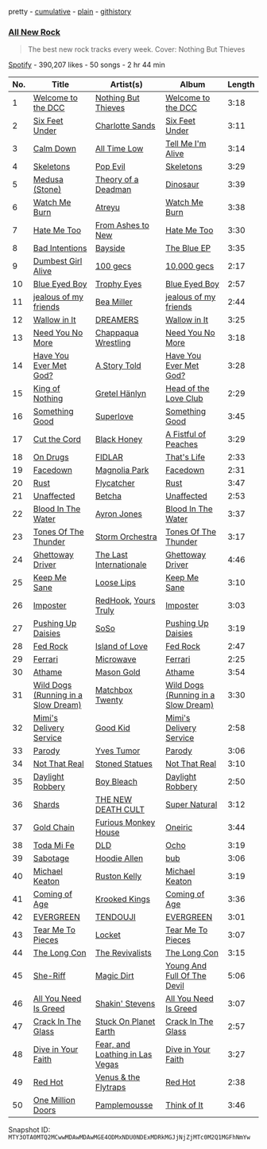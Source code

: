 pretty - [cumulative](/playlists/cumulative/37i9dQZF1DWZryfp6NSvtz.md) - [plain](/playlists/plain/37i9dQZF1DWZryfp6NSvtz) - [githistory](https://github.githistory.xyz/mackorone/spotify-playlist-archive/blob/main/playlists/plain/37i9dQZF1DWZryfp6NSvtz)

### [All New Rock](https://open.spotify.com/playlist/37i9dQZF1DWZryfp6NSvtz)

> The best new rock tracks every week\. Cover: Nothing But Thieves

[Spotify](https://open.spotify.com/user/spotify) - 390,207 likes - 50 songs - 2 hr 44 min

| No. | Title | Artist(s) | Album | Length |
|---|---|---|---|---|
| 1 | [Welcome to the DCC](https://open.spotify.com/track/0ZImVxesVZIydOnwTMSWOK) | [Nothing But Thieves](https://open.spotify.com/artist/1kDGbuxWknIKx4FlgWxiSp) | [Welcome to the DCC](https://open.spotify.com/album/5Os5j39zKEfpvKL11TtfYE) | 3:18 |
| 2 | [Six Feet Under](https://open.spotify.com/track/2Q9pJ2YJOB6jENpyqqkqZf) | [Charlotte Sands](https://open.spotify.com/artist/2cAXhrWAztXGwk6r15ibW2) | [Six Feet Under](https://open.spotify.com/album/5ouxbPTfPDOnC70GIkZ27F) | 3:11 |
| 3 | [Calm Down](https://open.spotify.com/track/72zjYe2aysOkIR7l6KQIhR) | [All Time Low](https://open.spotify.com/artist/46gyXjRIvN1NL1eCB8GBxo) | [Tell Me I'm Alive](https://open.spotify.com/album/0gPGmJSxuqrpvXiWdOLcRh) | 3:14 |
| 4 | [Skeletons](https://open.spotify.com/track/7klR0a6pWaMiRanIkwg1vy) | [Pop Evil](https://open.spotify.com/artist/1pRaG81GsVtaTBuVSpldt2) | [Skeletons](https://open.spotify.com/album/42wOkbQaZa1jnpBpUmk5Zv) | 3:29 |
| 5 | [Medusa \(Stone\)](https://open.spotify.com/track/58nauqtQ3JGC779n2FvfFC) | [Theory of a Deadman](https://open.spotify.com/artist/74eX4C98E4FCrAMl39qRsJ) | [Dinosaur](https://open.spotify.com/album/2pvd7WBSWo76lZeufdC34a) | 3:39 |
| 6 | [Watch Me Burn](https://open.spotify.com/track/52HjwNVAoDmpawoYGYfG3p) | [Atreyu](https://open.spotify.com/artist/3LkSiHbjqOHCKCqBfEZOTv) | [Watch Me Burn](https://open.spotify.com/album/7M6CVCNoLE0MU5gsmiVt3A) | 3:38 |
| 7 | [Hate Me Too](https://open.spotify.com/track/0P9Yw78LZrptziYwD6O0Ed) | [From Ashes to New](https://open.spotify.com/artist/4HrkLxQHZ5mgCtIVpiH5QX) | [Hate Me Too](https://open.spotify.com/album/2lQvl1mfxJecbdNBnTwYuG) | 3:30 |
| 8 | [Bad Intentions](https://open.spotify.com/track/6qpLrHNWL51KQCytTh5Zfq) | [Bayside](https://open.spotify.com/artist/51J0q8S7W3kIEYHQi3EPqk) | [The Blue EP](https://open.spotify.com/album/3plAf4w7eRDvDqY2qxFouS) | 3:35 |
| 9 | [Dumbest Girl Alive](https://open.spotify.com/track/0qMZXgcLfkl5RI3q50KHMH) | [100 gecs](https://open.spotify.com/artist/6PfSUFtkMVoDkx4MQkzOi3) | [10,000 gecs](https://open.spotify.com/album/2XS5McKf3zdJWpcZ4OkZPZ) | 2:17 |
| 10 | [Blue Eyed Boy](https://open.spotify.com/track/0ei2L33JNElnE8txjR2ptr) | [Trophy Eyes](https://open.spotify.com/artist/6KPdmtIl0LA5mRFSqseWhI) | [Blue Eyed Boy](https://open.spotify.com/album/36CcwrMsykxRZTvmM7p9YQ) | 2:57 |
| 11 | [jealous of my friends](https://open.spotify.com/track/5Elsfzs4R5AhZMrfepTxwV) | [Bea Miller](https://open.spotify.com/artist/1o2NpYGqHiCq7FoiYdyd1x) | [jealous of my friends](https://open.spotify.com/album/4rRgE2wgNlVoxWi8aeVFbb) | 2:44 |
| 12 | [Wallow in It](https://open.spotify.com/track/6lrTEb0STphGs4FmsrFktB) | [DREAMERS](https://open.spotify.com/artist/1FgsVeOhRYuSw2ghkIXV0A) | [Wallow in It](https://open.spotify.com/album/4X5cguwixSn1TppGbxdGRG) | 3:25 |
| 13 | [Need You No More](https://open.spotify.com/track/52wTxB7XWwR0Ix6zT57PM0) | [Chappaqua Wrestling](https://open.spotify.com/artist/5S4qUw22ZF7gTPUEx61SyC) | [Need You No More](https://open.spotify.com/album/6R32sE46xgopHel6O69Hhm) | 3:18 |
| 14 | [Have You Ever Met God?](https://open.spotify.com/track/6jAQijcLL1mzY19LQqUENi) | [A Story Told](https://open.spotify.com/artist/0kMSrud2q1lDBgp43LwU54) | [Have You Ever Met God?](https://open.spotify.com/album/7ctM6nFbGbecdI2RWsiQRp) | 3:28 |
| 15 | [King of Nothing](https://open.spotify.com/track/3A8zf3SB7ia8oMpqqnCRHl) | [Gretel Hänlyn](https://open.spotify.com/artist/39HYn2OCDJFkUauHXqwBsG) | [Head of the Love Club](https://open.spotify.com/album/2cwCSDQhVHVtHzv2N8paST) | 2:29 |
| 16 | [Something Good](https://open.spotify.com/track/5t1MLxm9vWYxK3m13QoHts) | [Superlove](https://open.spotify.com/artist/33esp5UFKcRpxcR4Xo0Sne) | [Something Good](https://open.spotify.com/album/5TXmQygkvgmQyWOZbAaZuq) | 3:45 |
| 17 | [Cut the Cord](https://open.spotify.com/track/3nrPemlBKtA9Ggcnl3JpHu) | [Black Honey](https://open.spotify.com/artist/2oVmQT6s29pVIKpqJkyxBS) | [A Fistful of Peaches](https://open.spotify.com/album/66f2AJfIYSpWtiDMac7Wea) | 3:29 |
| 18 | [On Drugs](https://open.spotify.com/track/5m1ncM2CKxfxsJwlVpgZPf) | [FIDLAR](https://open.spotify.com/artist/3P6duIn7oHeiBACZfYeNud) | [That's Life](https://open.spotify.com/album/0dXzD6JFPdhBEX7q2Zq4NR) | 2:33 |
| 19 | [Facedown](https://open.spotify.com/track/2wc4XyfD9OAELrkwL3iCqO) | [Magnolia Park](https://open.spotify.com/artist/7B76SsfzG0wWk1WEvGzCmY) | [Facedown](https://open.spotify.com/album/5bkQz8PC9JMdToUrvFfQOI) | 2:31 |
| 20 | [Rust](https://open.spotify.com/track/3IFh1DIJzQMrKhVB6LIv81) | [Flycatcher](https://open.spotify.com/artist/4j5N6CLoWuY6yv1NOzFLyn) | [Rust](https://open.spotify.com/album/5KPrETLdFghB37sAssYl5l) | 3:47 |
| 21 | [Unaffected](https://open.spotify.com/track/6tFIpxt3hittaOtNhaEDfI) | [Betcha](https://open.spotify.com/artist/3pT3KTodKJRyqpxoXINfQh) | [Unaffected](https://open.spotify.com/album/3XWEdgpD5UzKyeTkgr66FI) | 2:53 |
| 22 | [Blood In The Water](https://open.spotify.com/track/36h5JAbSei6u5AcZJji05T) | [Ayron Jones](https://open.spotify.com/artist/1iEaqWaYpKo9x0OrEq7Q7z) | [Blood In The Water](https://open.spotify.com/album/51XawJfwZu5NH45ICmVAwI) | 3:37 |
| 23 | [Tones Of The Thunder](https://open.spotify.com/track/7pdIdEiCnJOn7WvUuuZHXZ) | [Storm Orchestra](https://open.spotify.com/artist/5Zl04O5XJOu7kGrAosCPfR) | [Tones Of The Thunder](https://open.spotify.com/album/7KK7LlfJvfuFk9CE4Wo1KM) | 3:17 |
| 24 | [Ghettoway Driver](https://open.spotify.com/track/0moRDWyrwL7Gl5UyAJ3tDR) | [The Last Internationale](https://open.spotify.com/artist/2K9hz9205EQR7KkKNdyXFc) | [Ghettoway Driver](https://open.spotify.com/album/6JVyO566IMq2YfliormnHR) | 4:46 |
| 25 | [Keep Me Sane](https://open.spotify.com/track/2WOICHVDt9A9xDwWG4i8Jw) | [Loose Lips](https://open.spotify.com/artist/0n5RkUf3LWm4kBn5i1OeND) | [Keep Me Sane](https://open.spotify.com/album/2qgPRNfb783lWEpKc3Gmpj) | 3:10 |
| 26 | [Imposter](https://open.spotify.com/track/0HDsndV2bSC8ffeF1St9L4) | [RedHook](https://open.spotify.com/artist/6OVWDN6Ty6RfnhUJlrYBlI), [Yours Truly](https://open.spotify.com/artist/76NpRNEWMaNdOudixwOPRo) | [Imposter](https://open.spotify.com/album/1NIHzCmCg3oYs602XSj9o8) | 3:03 |
| 27 | [Pushing Up Daisies](https://open.spotify.com/track/72EtuWCTPo2EvpgqC2MTuy) | [SoSo](https://open.spotify.com/artist/4bdIMnDadxc6M1bnaHieL0) | [Pushing Up Daisies](https://open.spotify.com/album/4LGVAg3iQyknC6jNE9zU0Z) | 3:19 |
| 28 | [Fed Rock](https://open.spotify.com/track/5N9WqVbPaNU6HqS4Z5as5r) | [Island of Love](https://open.spotify.com/artist/6Owu7hgXQkNtgcVMo7UYqn) | [Fed Rock](https://open.spotify.com/album/2jMOIQCfCluYqndppMEU4Z) | 2:47 |
| 29 | [Ferrari](https://open.spotify.com/track/1MpPv7wnIzfqJMdnSAnV6a) | [Microwave](https://open.spotify.com/artist/7ptm7G8z8VVvwBnDq8fAmD) | [Ferrari](https://open.spotify.com/album/5NAncxqbc4XMu0AOpIHYcM) | 2:25 |
| 30 | [Athame](https://open.spotify.com/track/4cDlHVvF0FkYriCH6F1LT9) | [Mason Gold](https://open.spotify.com/artist/1b0Hm9MRSBzW66GBC5xlzC) | [Athame](https://open.spotify.com/album/3YvZrZ0rd0rXVVM2LZ59AV) | 3:54 |
| 31 | [Wild Dogs \(Running in a Slow Dream\)](https://open.spotify.com/track/3jK53bWJDGzbTbqaBayfBB) | [Matchbox Twenty](https://open.spotify.com/artist/3Ngh2zDBRPEriyxQDAMKd1) | [Wild Dogs \(Running in a Slow Dream\)](https://open.spotify.com/album/6AxPMn4e6dETGN7PNvH3xM) | 3:30 |
| 32 | [Mimi's Delivery Service](https://open.spotify.com/track/3yXJjux4ngdBID25f0QIui) | [Good Kid](https://open.spotify.com/artist/38SKxCyfrmNWqWunb9wGHP) | [Mimi's Delivery Service](https://open.spotify.com/album/26i93seS4geUVSbjhloq5A) | 2:58 |
| 33 | [Parody](https://open.spotify.com/track/69JmafotyJNxvKsbQbQj5v) | [Yves Tumor](https://open.spotify.com/artist/0qu422H5MOoQxGjd4IzHbS) | [Parody](https://open.spotify.com/album/6L8pdjEecAuyqss3nizuOu) | 3:06 |
| 34 | [Not That Real](https://open.spotify.com/track/0PE7xOs1oDlfk3KqHF3sYQ) | [Stoned Statues](https://open.spotify.com/artist/4T3zk8OMwpondwavcnTZeQ) | [Not That Real](https://open.spotify.com/album/7CJC3VK4mUB8epc2AYvT17) | 3:10 |
| 35 | [Daylight Robbery](https://open.spotify.com/track/4nlP649wAY4jW7HwfJABWT) | [Boy Bleach](https://open.spotify.com/artist/0QdhKd1bYPAy48bofL7c0V) | [Daylight Robbery](https://open.spotify.com/album/7KKWiPk1PbcUWrKlSkQ2CM) | 2:50 |
| 36 | [Shards](https://open.spotify.com/track/1xanHHpbqh1EyiP8Gop2Az) | [THE NEW DEATH CULT](https://open.spotify.com/artist/5Dk6zcL9tazwRLrMZt4jll) | [Super Natural](https://open.spotify.com/album/4NSH2F7PPhELX6J9QiddSB) | 3:12 |
| 37 | [Gold Chain](https://open.spotify.com/track/53M3X2IeDCU46d2lGGaTgA) | [Furious Monkey House](https://open.spotify.com/artist/4u8LHuDsbX6iiVdAgG2Kq9) | [Oneiric](https://open.spotify.com/album/0aRHJ30mAXNAn6lOq4UHNE) | 3:44 |
| 38 | [Toda Mi Fe](https://open.spotify.com/track/4xv8YtHeOHydpg3Y6OYkUQ) | [DLD](https://open.spotify.com/artist/7CwiLiC1S8B69RMPxbDb6S) | [Ocho](https://open.spotify.com/album/4jie4ait51UVZs4khjF1CP) | 3:19 |
| 39 | [Sabotage](https://open.spotify.com/track/5gxU3v7mbgjV8TIZOSXMqm) | [Hoodie Allen](https://open.spotify.com/artist/382aq8Pij5V2nE2JMHMoxl) | [bub](https://open.spotify.com/album/0hy7HjLEpI3x68n5Oz7Lj8) | 3:06 |
| 40 | [Michael Keaton](https://open.spotify.com/track/3OWMwp7sYhbZYQZ4XOtIOV) | [Ruston Kelly](https://open.spotify.com/artist/5zuqnTZOeJzI0N0yQ7XA7I) | [Michael Keaton](https://open.spotify.com/album/34je96nHBKTrelQMtwGwww) | 3:19 |
| 41 | [Coming of Age](https://open.spotify.com/track/3n5teaWGB99IrQwVo1oyCU) | [Krooked Kings](https://open.spotify.com/artist/6PbMwLmbus5mZl93tX1lXE) | [Coming of Age](https://open.spotify.com/album/16FLaxWATZYpPLEA9siZe6) | 3:36 |
| 42 | [EVERGREEN](https://open.spotify.com/track/61aCEeinXGhvUkDthsjlfS) | [TENDOUJI](https://open.spotify.com/artist/7kOS7xo3ryc1MmhfP0fNnX) | [EVERGREEN](https://open.spotify.com/album/3SkwWttZbYEwAZDMICGUwt) | 3:01 |
| 43 | [Tear Me To Pieces](https://open.spotify.com/track/5zJiFmoADZPlvXPO1PuI0d) | [Locket](https://open.spotify.com/artist/6h0cRpTv4GFq0zYbCbsDXy) | [Tear Me To Pieces](https://open.spotify.com/album/6VkLYHpgk4saImc0fFOZYi) | 3:07 |
| 44 | [The Long Con](https://open.spotify.com/track/5Hqs7gSAiYcFJqQku96mWU) | [The Revivalists](https://open.spotify.com/artist/5kuJibJcwOC53s3OkoGMRA) | [The Long Con](https://open.spotify.com/album/3wR5vUGvWQoqx2YDrmcQpw) | 3:15 |
| 45 | [She\-Riff](https://open.spotify.com/track/25Yd5pukbvvDgAFYdXCzyQ) | [Magic Dirt](https://open.spotify.com/artist/6OgAO7QYncP5feMijPxBxi) | [Young And Full Of The Devil](https://open.spotify.com/album/5l7qY4AWuMcw0mxMMX4akX) | 5:06 |
| 46 | [All You Need Is Greed](https://open.spotify.com/track/0Ctb67V0KhGk5C0QyFIGXn) | [Shakin' Stevens](https://open.spotify.com/artist/0wi4yTYlGtEnbGo4ltZTib) | [All You Need Is Greed](https://open.spotify.com/album/2Z5z34sWMa6xTFqEoEco2I) | 3:07 |
| 47 | [Crack In The Glass](https://open.spotify.com/track/1QGUDtsMHFg97XK533cotm) | [Stuck On Planet Earth](https://open.spotify.com/artist/1SFdaY4s5BAQMk2X7YIhAS) | [Crack In The Glass](https://open.spotify.com/album/6SD6bl4EOazDhZfGgLO5Mx) | 2:57 |
| 48 | [Dive in Your Faith](https://open.spotify.com/track/0pzu9pwttcFnbx822XA9xx) | [Fear, and Loathing in Las Vegas](https://open.spotify.com/artist/5iZSZ19Lnt6iQTDITRF7Mn) | [Dive in Your Faith](https://open.spotify.com/album/38QdEHccuklJS8B35kl2qE) | 3:27 |
| 49 | [Red Hot](https://open.spotify.com/track/5Cklo32fSNbvHRbXLs3dc5) | [Venus & the Flytraps](https://open.spotify.com/artist/0p1Rswnjvt7KFNFTYXNmWF) | [Red Hot](https://open.spotify.com/album/2p1CTtfcaZTL6isuwjUTf2) | 2:38 |
| 50 | [One Million Doors](https://open.spotify.com/track/0arj6MD7t0Sp2EWjQXTdtg) | [Pamplemousse](https://open.spotify.com/artist/5mfSroygyqh7OOonNCJ4Z1) | [Think of It](https://open.spotify.com/album/71m1rnFFpoQjRtl2aq5cql) | 3:46 |

Snapshot ID: `MTY3OTA0MTQ2MCwwMDAwMDAwMGE4ODMxNDU0NDExMDRkMGJjNjZjMTc0M2Q1MGFhNmYw`
